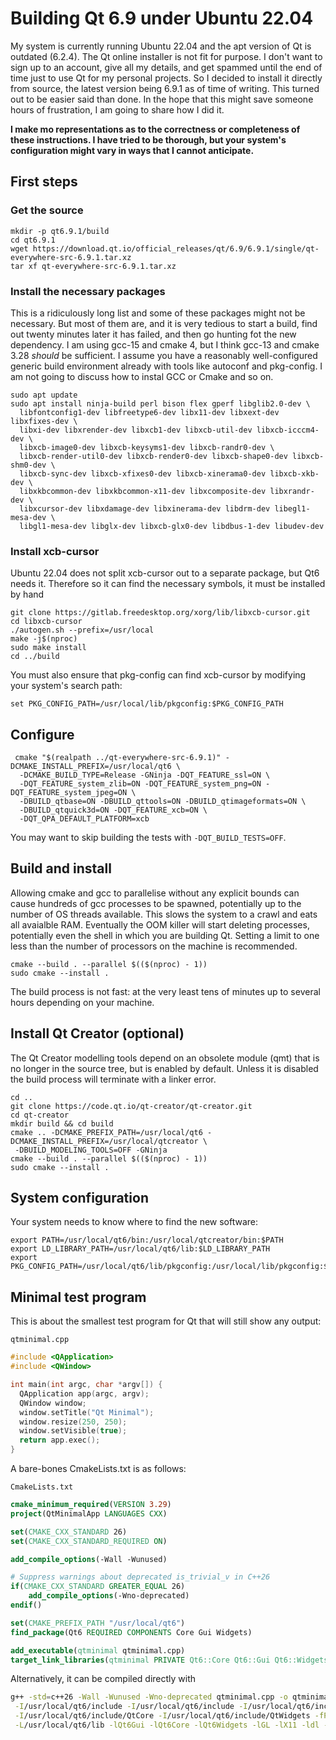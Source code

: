 # Building Qt 6.9 under Ubuntu 22.04

My system is currently running Ubuntu 22.04 and the apt version of Qt is outdated (6.2.4). The Qt online installer is not fit for purpose. I don't want to sign up to an account, give all my details, and get spammed until the end of time just to use Qt for my personal projects. So I decided to install it directly from source, the latest version being 6.9.1 as of time of writing. This turned out to be easier said than done. In the hope that this might save someone hours of frustration, I am going to share how I did it.

**I make mo representations as to the correctness or completeness of these instructions. I have tried to be thorough, but your system's configuration might vary in ways that I cannot anticipate.**

## First steps

### Get the source

```
mkdir -p qt6.9.1/build
cd qt6.9.1
wget https://download.qt.io/official_releases/qt/6.9/6.9.1/single/qt-everywhere-src-6.9.1.tar.xz
tar xf qt-everywhere-src-6.9.1.tar.xz
```

### Install the necessary packages

This is a ridiculously long list and some of these packages might not be necessary. But most of them are, and it is very tedious to start a build, find out twenty minutes later it has failed, and then go hunting fot the new dependency. I am using gcc-15 and cmake 4, but I think gcc-13 and cmake 3.28 _should_ be sufficient. I assume you have a reasonably well-configured generic build environment already with tools like autoconf and pkg-config. I am not going to discuss how to instal GCC or Cmake and so on.

```
sudo apt update
sudo apt install ninja-build perl bison flex gperf libglib2.0-dev \
  libfontconfig1-dev libfreetype6-dev libx11-dev libxext-dev libxfixes-dev \
  libxi-dev libxrender-dev libxcb1-dev libxcb-util-dev libxcb-icccm4-dev \
  libxcb-image0-dev libxcb-keysyms1-dev libxcb-randr0-dev \
  libxcb-render-util0-dev libxcb-render0-dev libxcb-shape0-dev libxcb-shm0-dev \
  libxcb-sync-dev libxcb-xfixes0-dev libxcb-xinerama0-dev libxcb-xkb-dev \
  libxkbcommon-dev libxkbcommon-x11-dev libxcomposite-dev libxrandr-dev \
  libxcursor-dev libxdamage-dev libxinerama-dev libdrm-dev libegl1-mesa-dev \
  libgl1-mesa-dev libglx-dev libxcb-glx0-dev libdbus-1-dev libudev-dev

```

### Install xcb-cursor

Ubuntu 22.04 does not split xcb-cursor out to a separate package, but Qt6 needs it. Therefore so it can find the necessary symbols, it must be installed by hand

```
git clone https://gitlab.freedesktop.org/xorg/lib/libxcb-cursor.git
cd libxcb-cursor
./autogen.sh --prefix=/usr/local
make -j$(nproc)
sudo make install
cd ../build
```

You must also ensure that pkg-config can find xcb-cursor by modifying your system's search path:

`set PKG_CONFIG_PATH=/usr/local/lib/pkgconfig:$PKG_CONFIG_PATH`

## Configure

```
 cmake "$(realpath ../qt-everywhere-src-6.9.1)" -DCMAKE_INSTALL_PREFIX=/usr/local/qt6 \
  -DCMAKE_BUILD_TYPE=Release -GNinja -DQT_FEATURE_ssl=ON \
  -DQT_FEATURE_system_zlib=ON -DQT_FEATURE_system_png=ON -DQT_FEATURE_system_jpeg=ON \
  -DBUILD_qtbase=ON -DBUILD_qttools=ON -DBUILD_qtimageformats=ON \
  -DBUILD_qtquick3d=ON -DQT_FEATURE_xcb=ON \
  -DQT_QPA_DEFAULT_PLATFORM=xcb
```

You may want to skip building the tests with `-DQT_BUILD_TESTS=OFF`.

## Build and install

Allowing cmake and gcc to parallelise without any explicit bounds can cause hundreds of gcc processes to be spawned, potentially up to the number of OS threads available. This slows the system to a crawl and eats all avaialble RAM. Eventually the OOM killer will start deleting processes, potentially even the shell in which you are building Qt. Setting a limit to one less than the number of processors on the machine is recommended.

```
cmake --build . --parallel $(($(nproc) - 1))
sudo cmake --install .
```

The build process is not fast: at the very least tens of minutes up to several hours depending on your machine.

## Install Qt Creator (optional)

The Qt Creator modelling tools depend on an obsolete module (qmt) that is no longer in the source tree, but is enabled by default. Unless it is disabled the build process will terminate with a linker error.

```
cd ..
git clone https://code.qt.io/qt-creator/qt-creator.git
cd qt-creator
mkdir build && cd build
cmake .. -DCMAKE_PREFIX_PATH=/usr/local/qt6 -DCMAKE_INSTALL_PREFIX=/usr/local/qtcreator \
 -DBUILD_MODELING_TOOLS=OFF -GNinja
cmake --build . --parallel $(($(nproc) - 1))
sudo cmake --install .
```

## System configuration

Your system needs to know where to find the new software:

```
export PATH=/usr/local/qt6/bin:/usr/local/qtcreator/bin:$PATH
export LD_LIBRARY_PATH=/usr/local/qt6/lib:$LD_LIBRARY_PATH
export PKG_CONFIG_PATH=/usr/local/qt6/lib/pkgconfig:/usr/local/lib/pkgconfig:$PKG_CONFIG_PATH
```

## Minimal test program

This is about the smallest test program for Qt that will still show any output:

`qtminimal.cpp`

```cpp
#include <QApplication>
#include <QWindow>

int main(int argc, char *argv[]) {
  QApplication app(argc, argv);
  QWindow window;
  window.setTitle("Qt Minimal");
  window.resize(250, 250);
  window.setVisible(true);
  return app.exec();
}
```

A bare-bones CmakeLists.txt is as follows:

`CmakeLists.txt`

```cmake
cmake_minimum_required(VERSION 3.29)
project(QtMinimalApp LANGUAGES CXX)

set(CMAKE_CXX_STANDARD 26)
set(CMAKE_CXX_STANDARD_REQUIRED ON)

add_compile_options(-Wall -Wunused)

# Suppress warnings about deprecated is_trivial_v in C++26
if(CMAKE_CXX_STANDARD GREATER_EQUAL 26)
    add_compile_options(-Wno-deprecated)
endif()

set(CMAKE_PREFIX_PATH "/usr/local/qt6")
find_package(Qt6 REQUIRED COMPONENTS Core Gui Widgets)

add_executable(qtminimal qtminimal.cpp)
target_link_libraries(qtminimal PRIVATE Qt6::Core Qt6::Gui Qt6::Widgets)
```

Alternatively, it can be compiled directly with

```bash
g++ -std=c++26 -Wall -Wunused -Wno-deprecated qtminimal.cpp -o qtminimal \
 -I/usr/local/qt6/include -I/usr/local/qt6/include -I/usr/local/qt6/include/QtGui \
 -I/usr/local/qt6/include/QtCore -I/usr/local/qt6/include/QtWidgets -fPIC \
 -L/usr/local/qt6/lib -lQt6Gui -lQt6Core -lQt6Widgets -lGL -lX11 -ldl -lpthread
```
